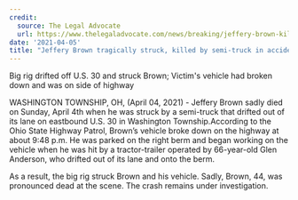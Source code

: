 ```yaml
---
credit:
  source: The Legal Advocate
  url: https://www.thelegaladvocate.com/news/breaking/jeffery-brown-killed-hit-by-tractor-trailer-us-30-washington-township
date: '2021-04-05'
title: "Jeffery Brown tragically struck, killed by semi-truck in accident"
---
```

Big rig drifted off U.S. 30 and struck Brown; Victim's vehicle had broken down and was on side of highway

WASHINGTON TOWNSHIP, OH, (April 04, 2021) - Jeffery Brown sadly died on Sunday, April 4th when he was struck by a semi-truck that drifted out of its lane on eastbound U.S. 30 in Washington Township.According to the Ohio State Highway Patrol, Brown’s vehicle broke down on the highway at about 9:48 p.m. He was parked on the right berm and began working on the vehicle when he was hit by a tractor-trailer operated by 66-year-old Glen Anderson, who drifted out of its lane and onto the berm.

As a result, the big rig struck Brown and his vehicle. Sadly, Brown, 44, was pronounced dead at the scene. The crash remains under investigation.
